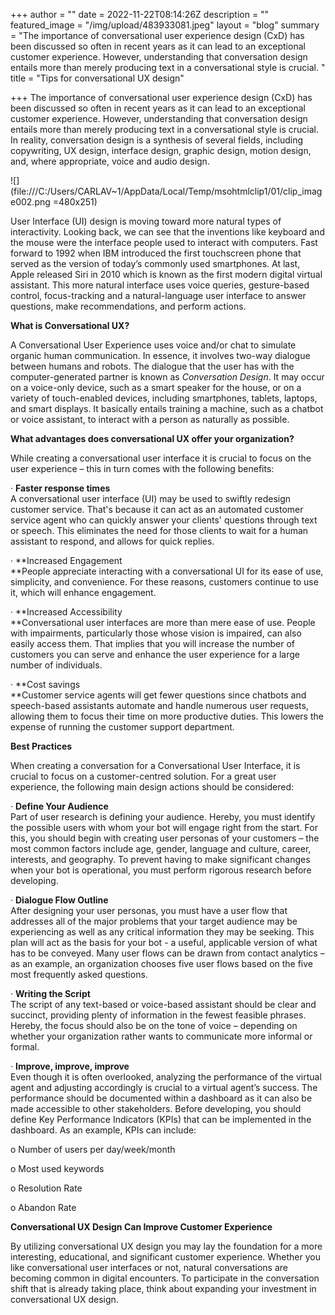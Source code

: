 +++
author = ""
date = 2022-11-22T08:14:26Z
description = ""
featured_image = "/img/upload/483933081.jpeg"
layout = "blog"
summary = "The importance of conversational user experience design (CxD) has been discussed so often in recent years as it can lead to an exceptional customer experience. However, understanding that conversation design entails more than merely producing text in a conversational style is crucial. "
title = "Tips for conversational UX design"

+++
The importance of conversational user experience design (CxD) has been discussed so often in recent years as it can lead to an exceptional customer experience. However, understanding that conversation design entails more than merely producing text in a conversational style is crucial. In reality, conversation design is a synthesis of several fields, including copywriting, UX design, interface design, graphic design, motion design, and, where appropriate, voice and audio design.

![](file:///C:/Users/CARLAV\~1/AppData/Local/Temp/msohtmlclip1/01/clip_image002.png =480x251)

User Interface (UI) design is moving toward more natural types of interactivity. Looking back, we can see that the inventions like keyboard and the mouse were the interface people used to interact with computers. Fast forward to 1992 when IBM introduced the first touchscreen phone that served as the version of today’s commonly used smartphones. At last, Apple released Siri in 2010 which is known as the first modern digital virtual assistant. This more natural interface uses voice queries, gesture-based control, focus-tracking and a natural-language user interface to answer questions, make recommendations, and perform actions.

**What is Conversational UX?**

A Conversational User Experience uses voice and/or chat to simulate organic human communication. In essence, it involves two-way dialogue between humans and robots. The dialogue that the user has with the computer-generated partner is known as _Conversation Design_. It may occur on a voice-only device, such as a smart speaker for the house, or on a variety of touch-enabled devices, including smartphones, tablets, laptops, and smart displays. It basically entails training a machine, such as a chatbot or voice assistant, to interact with a person as naturally as possible.

**What advantages does conversational UX offer your organization?**

While creating a conversational user interface it is crucial to focus on the user experience – this in turn comes with the following benefits:

· **Faster response times**  
 A conversational user interface (UI) may be used to swiftly redesign customer service. That's because it can act as an automated customer service agent who can quickly answer your clients' questions through text or speech. This eliminates the need for those clients to wait for a human assistant to respond, and allows for quick replies.

· **Increased Engagement  
 **People appreciate interacting with a conversational UI for its ease of use, simplicity, and convenience. For these reasons, customers continue to use it, which will enhance engagement.

· **Increased Accessibility   
 **Conversational user interfaces are more than mere ease of use. People with impairments, particularly those whose vision is impaired, can also easily access them. That implies that you will increase the number of customers you can serve and enhance the user experience for a large number of individuals.

· **Cost savings   
 **Customer service agents will get fewer questions since chatbots and speech-based assistants automate and handle numerous user requests, allowing them to focus their time on more productive duties. This lowers the expense of running the customer support department.

**Best Practices**

When creating a conversation for a Conversational User Interface, it is crucial to focus on a customer-centred solution. For a great user experience, the following main design actions should be considered:

· **Define Your Audience**   
 Part of user research is defining your audience. Hereby, you must identify the possible users with whom your bot will engage right from the start. For this, you should begin with creating user personas of your customers – the most common factors include age, gender, language and culture, career, interests, and geography. To prevent having to make significant changes when your bot is operational, you must perform rigorous research before developing.

· **Dialogue Flow Outline**   
 After designing your user personas, you must have a user flow that addresses all of the major problems that your target audience may be experiencing as well as any critical information they may be seeking. This plan will act as the basis for your bot - a useful, applicable version of what has to be conveyed. Many user flows can be drawn from contact analytics – as an example, an organization chooses five user flows based on the five most frequently asked questions.

· **Writing the Script**   
 The script of any text-based or voice-based assistant should be clear and succinct, providing plenty of information in the fewest feasible phrases. Hereby, the focus should also be on the tone of voice – depending on whether your organization rather wants to communicate more informal or formal.

· **Improve, improve, improve**  
 Even though it is often overlooked, analyzing the performance of the virtual agent and adjusting accordingly is crucial to a virtual agent’s success. The performance should be documented within a dashboard as it can also be made accessible to other stakeholders. Before developing, you should define Key Performance Indicators (KPIs) that can be implemented in the dashboard. As an example, KPIs can include:

o Number of users per day/week/month

o Most used keywords

o Resolution Rate

o Abandon Rate

**Conversational UX Design Can Improve Customer Experience**

By utilizing conversational UX design you may lay the foundation for a more interesting, educational, and significant customer experience. Whether you like conversational user interfaces or not, natural conversations are becoming common in digital encounters. To participate in the conversation shift that is already taking place, think about expanding your investment in conversational UX design.